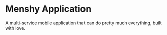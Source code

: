 # Menshy Application

A multi-service mobile application that can do pretty much everything, built with love.
